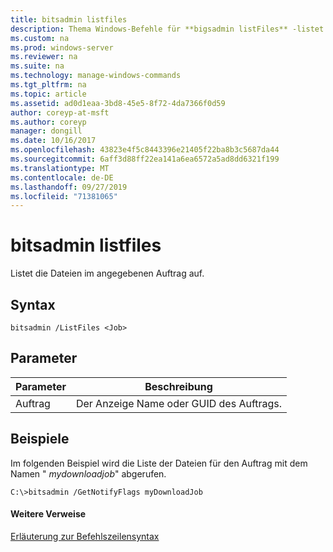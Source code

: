 ```yaml
---
title: bitsadmin listfiles
description: Thema Windows-Befehle für **bigsadmin listFiles** -listet die Dateien im angegebenen Auftrag auf.
ms.custom: na
ms.prod: windows-server
ms.reviewer: na
ms.suite: na
ms.technology: manage-windows-commands
ms.tgt_pltfrm: na
ms.topic: article
ms.assetid: ad0d1eaa-3bd8-45e5-8f72-4da7366f0d59
author: coreyp-at-msft
ms.author: coreyp
manager: dongill
ms.date: 10/16/2017
ms.openlocfilehash: 43823e4f5c8443396e21405f22ba8b3c5687da44
ms.sourcegitcommit: 6aff3d88ff22ea141a6ea6572a5ad8dd6321f199
ms.translationtype: MT
ms.contentlocale: de-DE
ms.lasthandoff: 09/27/2019
ms.locfileid: "71381065"
---
```

# <a name="bitsadmin-listfiles"></a>bitsadmin listfiles



Listet die Dateien im angegebenen Auftrag auf.

## <a name="syntax"></a>Syntax

```
bitsadmin /ListFiles <Job>
```

## <a name="parameters"></a>Parameter

|Parameter|Beschreibung|
|---------|-----------|
|Auftrag|Der Anzeige Name oder GUID des Auftrags.|

## <a name="BKMK_examples"></a>Beispiele

Im folgenden Beispiel wird die Liste der Dateien für den Auftrag mit dem Namen " *mydownloadjob*" abgerufen.
```
C:\>bitsadmin /GetNotifyFlags myDownloadJob
```

#### <a name="additional-references"></a>Weitere Verweise

[Erläuterung zur Befehlszeilensyntax](command-line-syntax-key.md)